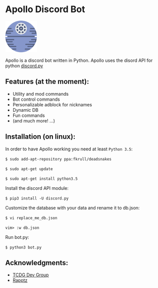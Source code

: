 # Apollo Discord Bot

<img src="\static\icon.png" width="100">

Apollo is a discord bot written in Python.
Apollo uses the disord API for python [discord.py](https://github.com/Rapptz/discord.py/)

Features (at the moment):
-------------------------
* Utility and mod commands
* Bot control commands
* Personalizable adblock for nicknames
* Dynamic DB
* Fun commands
* (and much more! ...)

Installation (on linux):
------------------------
In order to have Apollo working you need at least `Python 3.5`:

`$ sudo add-apt-repository ppa:fkrull/deadsnakes`

`$ sudo apt-get update`

`$ sudo apt-get install python3.5`

Install the discord API module:

`$ pip3 install -U discord.py`

Customize the database with your data and rename it to db.json:

`$ vi replace_me_db.json`

`vim> :w db.json`

Run bot.py:

`$ python3 bot.py`

Acknowledgments:
----------------
* [TCDG Dev Group](https://github.com/TCDG)
* [Rapptz](https://github.com/Rapptz/)
